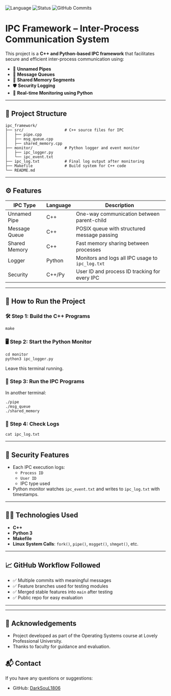 ![Language](https://img.shields.io/badge/language-C++%20%7C%20Python-blue)
![Status](https://img.shields.io/badge/status-Completed-brightgreen)
![GitHub Commits](https://img.shields.io/github/commit-activity/m/DarkSouL1806/ipc-framework)


# IPC Framework – Inter-Process Communication System

This project is a **C++ and Python-based IPC framework** that facilitates secure and efficient inter-process communication using:

- 🔹 **Unnamed Pipes**
- 🔹 **Message Queues**
- 🔹 **Shared Memory Segments**
- 🛡️ **Security Logging**
- 🐍 **Real-time Monitoring using Python**

---

## 📁 Project Structure

```
ipc_framework/
├── src/                  # C++ source files for IPC
│   ├── pipe.cpp
│   ├── msg_queue.cpp
│   ├── shared_memory.cpp
├── monitor/              # Python logger and event monitor
│   ├── ipc_logger.py
│   └── ipc_event.txt
├── ipc_log.txt           # Final log output after monitoring
├── Makefile              # Build system for C++ code
└── README.md
```

---

## ⚙️ Features

| IPC Type        | Language | Description                                      |
|-----------------|----------|--------------------------------------------------|
| Unnamed Pipe    | C++      | One-way communication between parent-child       |
| Message Queue   | C++      | POSIX queue with structured message passing      |
| Shared Memory   | C++      | Fast memory sharing between processes            |
| Logger          | Python   | Monitors and logs all IPC usage to `ipc_log.txt` |
| Security        | C++/Py   | User ID and process ID tracking for every IPC    |

---

## 🚀 How to Run the Project

### 🛠 Step 1: Build the C++ Programs

```
make
```

### 🖥️ Step 2: Start the Python Monitor

```
cd monitor
python3 ipc_logger.py
```

Leave this terminal running.

### 🚦 Step 3: Run the IPC Programs

In another terminal:

```
./pipe
./msg_queue
./shared_memory
```

### 📜 Step 4: Check Logs

```
cat ipc_log.txt
```

---

## 🔐 Security Features

- Each IPC execution logs:
  - `Process ID`
  - `User ID`
  - IPC type used
- Python monitor watches `ipc_event.txt` and writes to `ipc_log.txt` with timestamps.

---

## 👨‍💻 Technologies Used

- **C++**
- **Python 3**
- **Makefile**
- **Linux System Calls**: `fork()`, `pipe()`, `msgget()`, `shmget()`, etc.

---

## 📈 GitHub Workflow Followed

- ✅ Multiple commits with meaningful messages
- ✅ Feature branches used for testing modules
- ✅ Merged stable features into `main` after testing
- ✅ Public repo for easy evaluation

---

---

## 🙌 Acknowledgements

- Project developed as part of the Operating Systems course at Lovely Professional University.
- Thanks to faculty for guidance and evaluation.

## 📬 Contact

If you have any questions or suggestions:
- GitHub: [DarkSouL1806](https://github.com/DarkSouL1806)